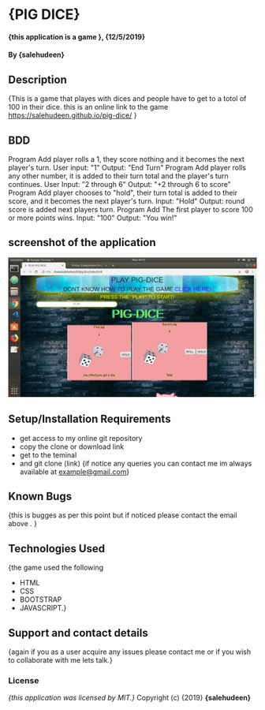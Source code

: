 # {PIG DICE}
#### {this application is a game }, {12/5/2019}
#### By **{salehudeen}**
## Description
{This is a game that playes with dices and people have to get to a totol of 100 in their dice. this is an online link to the game  https://salehudeen.github.io/pig-dice/ }
## BDD
Program Add player rolls a 1, they score nothing and it becomes the next player's turn.	User input: "1"	Output: "End Turn"
Program Add player rolls any other number, it is added to their turn total and the player's turn continues.	User Input: "2 through 6"	Output: "+2 through 6 to score"
Program Add player chooses to "hold", their turn total is added to their score, and it becomes the next player's turn.	Input: "Hold"	Output: round score is added next players turn.
Program Add The first player to score 100 or more points wins.	Input: "100"	Output: "You win!"

## screenshot of the application
![](rean.png)
## Setup/Installation Requirements
* get access to my online git repository 
* copy the clone or download link 
* get to the teminal 
* and git clone (link)
{if notice any queries you can contact me im always available at example@gmail.com}
## Known Bugs
{this is bugges as per this point but if noticed please contact the email above . }
## Technologies Used
{the game used the following 
* HTML
* CSS
* BOOTSTRAP
* JAVASCRIPT.}
## Support and contact details
{again if you as a user acquire any issues please contact me or if you wish to collaborate with me lets talk.}
### License
*{this application was licensed by  MIT.}*
Copyright (c) {2019} **{salehudeen}**
 
